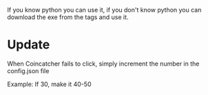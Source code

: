 If you know python you can use it, if you don't know python you can download the exe from the tags and use it. 


# Update

When Coincatcher fails to click, simply increment the number in the config.json file 

Example: If 30, make it 40-50 
